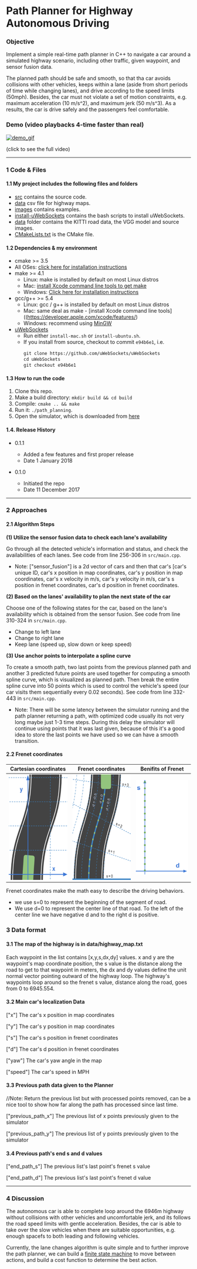 # **Path Planner for Highway Autonomous Driving**

### Objective

Implement a simple real-time path planner in C++ to navigate a car around a simulated highway scenario, including 
other traffic, given waypoint, and sensor fusion data. 

The planned path should be safe and smooth, so that tha car 
avoids collisions with other vehicles, keeps within a lane (aside from short periods of time while changing lanes), and 
drive according to the speed limits (50mph). Besides, the car must not violate a set of motion constraints, e.g. maximum 
acceleration (10 m/s^2), and maximum jerk (50 m/s^3). As a results, the car is drive safely and the passengers feel 
comfortable.
 
### Demo (video playbacks 4-time faster than real)

[![demo_gif][demo_gif]](https://youtu.be/_cO27zndmIU)

(click to see the full video)


---



### 1 Code & Files

#### 1.1 My project includes the following files and folders

* [src](src) contains the source code.
* [data](data) csv file for highway maps.
* [images](images) contains examples.
* [install-uWebSockets](install-uWebSockets) contains the bash scripts to install uWebSockets.
* [data](data) folder contains the KITTI road data, the VGG model and source images.
* [CMakeLists.txt](CMakeLists.txt) is the CMake file.

 
#### 1.2 Dependencies & my environment

* cmake >= 3.5
 * All OSes: [click here for installation instructions](https://cmake.org/install/)
* make >= 4.1
  * Linux: make is installed by default on most Linux distros
  * Mac: [install Xcode command line tools to get make](https://developer.apple.com/xcode/features/)
  * Windows: [Click here for installation instructions](http://gnuwin32.sourceforge.net/packages/make.htm)
* gcc/g++ >= 5.4
  * Linux: gcc / g++ is installed by default on most Linux distros
  * Mac: same deal as make - [install Xcode command line tools]((https://developer.apple.com/xcode/features/)
  * Windows: recommend using [MinGW](http://www.mingw.org/)
* [uWebSockets](https://github.com/uWebSockets/uWebSockets)
  * Run either `install-mac.sh` or `install-ubuntu.sh`.
  * If you install from source, checkout to commit `e94b6e1`, i.e.
    ```
    git clone https://github.com/uWebSockets/uWebSockets 
    cd uWebSockets
    git checkout e94b6e1
    ```

#### 1.3 How to run the code



1. Clone this repo.
2. Make a build directory: `mkdir build && cd build`
3. Compile: `cmake .. && make`
4. Run it: `./path_planning`.
5. Open the simulator, which is downloaded from [here](https://github.com/udacity/self-driving-car-sim/releases)


#### 1.4. Release History

* 0.1.1
    * Added a few features and first proper release
    * Date 1 January 2018

* 0.1.0
    * Initiated the repo
    * Date 11 December 2017


---

### 2 Approaches

#### 2.1 Algorithm Steps

**(1) Utilize the sensor fusion data to check each lane's availability**

Go through all the detected vehicle's information and status, and check the availabilities of each lanes. 
See code from line 256-306 in `src/main.cpp`.

* Note: ["sensor_fusion"] is a 2d vector of cars and then that car's [car's unique 
ID, car's x position in map coordinates, car's y position in map coordinates, car's x velocity in m/s, car's y velocity 
in m/s, car's s position in frenet coordinates, car's d position in frenet coordinates. 

**(2) Based on the lanes' availability to plan the next state of the car**

Choose one of the following states for the car, based on the lane's availability which is obtained from 
the sensor fusion. See code from line 310-324 in `src/main.cpp`.

* Change to left lane
* Change to right lane
* Keep lane (speed up, slow down or keep speed)


**(3) Use anchor points to interpolate a spline curve** 

To create a smooth path, two last points from the previous planned path and another 3 predicted 
future points are used together for computing a smooth spline curve, which is visualized as planned
path. Then break the entire spline curve into
 50 points which is used to control the vehicle's speed (our car visits them sequentially every 0.02 
 seconds). See code from line 332-443 in `src/main.cpp`.
 
* Note: There will be some latency between the simulator running and the path planner returning a path, with optimized 
code usually its not very long maybe just 1-3 time steps. During this delay the simulator will continue using points 
that it was last given, because of this it's a good idea to store the last points we have used so we can have a smooth 
transition. 

#### 2.2 Frenet coordinates


Cartesian coordinates      |Frenet coordinates         |  Benifits of Frenet
:-------------------------:|:-------------------------:|:-------------------------:
![](images/cartesian.png)  | ![](images/frenet-1.png)  |  ![](images/frenet-2.png)

Frenet coordinates make the math easy to describe the driving behaviors. 

* we use s=0 to represent the beginning of the segment of road. 
* We use d=0 to represent the center line of that road. To the left of the center line we have negative d and to the 
right d is positive.

### 3 Data format

#### 3.1 The map of the highway is in data/highway_map.txt
Each waypoint in the list contains  [x,y,s,dx,dy] values. x and y are the waypoint's map coordinate position, the s 
value is the distance along the road to get to that waypoint in meters, the dx and dy values define the unit normal 
vector pointing outward of the highway loop.
The highway's waypoints loop around so the frenet s value, distance along the road, goes from 0 to 6945.554.

#### 3.2 Main car's localization Data

["x"] The car's x position in map coordinates

["y"] The car's y position in map coordinates

["s"] The car's s position in frenet coordinates

["d"] The car's d position in frenet coordinates

["yaw"] The car's yaw angle in the map

["speed"] The car's speed in MPH

#### 3.3 Previous path data given to the Planner

//Note: Return the previous list but with processed points removed, can be a nice tool to show how far along
the path has processed since last time. 

["previous_path_x"] The previous list of x points previously given to the simulator

["previous_path_y"] The previous list of y points previously given to the simulator

#### 3.4 Previous path's end s and d values 

["end_path_s"] The previous list's last point's frenet s value

["end_path_d"] The previous list's last point's frenet d value


---

### 4 Discussion

The autonomous car is able to complete loop around the 6946m highway without collisions with other vehicles and uncomfortable jerk, 
and its follows the road speed limits with gentle acceleration. Besides, the car is able to take over the slow vehicles 
when there are suitable opportunities, e.g. enough spacefs to both leading and following vehicles. 

Currently, the lane changes algorithm is quite simple and to further improve the path planner, we can build a [finite 
state machine](https://en.wikipedia.org/wiki/Finite-state_machine) to move between actions, and build a cost function to determine the best action.

[//]: # (Image/video References)
[demo_gif]: ./images/demo.gif





